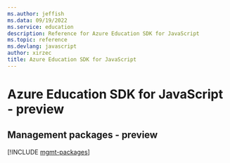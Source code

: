 ```yaml
---
ms.author: jeffish
ms.data: 09/19/2022
ms.service: education
description: Reference for Azure Education SDK for JavaScript
ms.topic: reference
ms.devlang: javascript
author: xirzec
title: Azure Education SDK for JavaScript
---
```

# Azure Education SDK for JavaScript - preview

## Management packages - preview
[!INCLUDE [mgmt-packages](education-mgmt-index.md)]